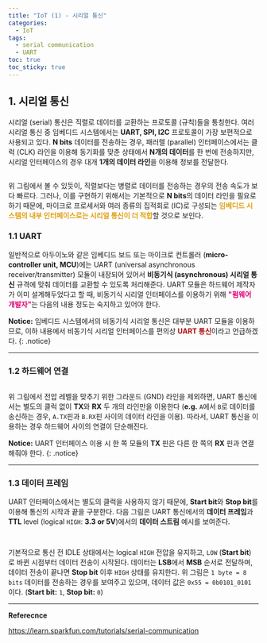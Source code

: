 ```yaml
---
title: "IoT (1) - 시리얼 통신"
categories:
  - IoT
tags:
  - serial communication
  - UART
toc: true
toc_sticky: true
---
```


## 1. 시리얼 통신

시리얼 (serial) 통신은 직렬로 데이터를 교환하는 프로토콜 (규칙)들을 통칭한다. 여러 시리얼 통신 중 임베디드 시스템에서는 **UART, SPI, I2C** 프로토콜이 가장 보편적으로 사용되고 있다. **N bits** 데이터를 전송하는 경우, 패러렐 (parallel) 인터페이스에서는 클럭 (CLK) 라인을 이용해 동기화를 맞춘 상태에서 **N개의 데이터**를 한 번에 전송하지만, 시리얼 인터페이스의 경우 대개 **1개의 데이터 라인**을 이용해 정보를 전달한다.

<figure style="width: 100%">
  <img src="{{ site.url }}{{ site.baseurl }}/assets/images/serial-uart-fig-1.png" alt="">
</figure>

위 그림에서 볼 수 있듯이, 직렬보다는 병렬로 데이터를 전송하는 경우의 전송 속도가 보다 빠르다. 그러나, 이를 구현하기 위해서는 기본적으로 **N bits**의 데이터 라인을 필요로 하기 때문에, 마이크로 프로세서와 여러 종류의 집적회로 (IC)로 구성되는 <span style="color:#DF9F0F"><b>임베디드 시스템의 내부 인터페이스로는 시리얼 통신이 더 적합</b></span>할 것으로 보인다.

### 1.1 UART

일반적으로 아두이노와 같은 임베디드 보드 또는 마이크로 컨트롤러 (**micro-controller unit, MCU**)에는 UART (universal asynchronous receiver/transmitter) 모듈이 내장되어 있어서 **비동기식 (asynchronous) 시리얼 통신** 규격에 맞춰 데이터를 교환할 수 있도록 처리해준다. UART 모듈은 하드웨어 제작자가 이미 설계해두었다고 할 때, 비동기식 시리얼 인터페이스를 이용하기 위해 <span style="color:#DF0174"><b>"펌웨어 개발자"</b></span>는 다음의 내용 정도는 숙지하고 있어야 한다.

**Notice:** 임베디드 시스템에서의 비동기식 시리얼 통신은 대부분 UART 모듈을 이용하므로, 이하 내용에서 비동기식 시리얼 인터페이스를 편의상 <span style="color:#AF0F0F"><b>UART 통신</b></span>이라고 언급하겠다.
{: .notice}

---

### 1.2 하드웨어 연결

<figure style="width: 100%">
  <img src="{{ site.url }}{{ site.baseurl }}/assets/images/serial-uart-fig-2.png" alt="">
</figure>

위 그림에서 전압 레벨을 맞추기 위한 그라운드 (GND) 라인을 제외하면, UART 통신에서는 별도의 클럭 없이 **TX**와 **RX** 두 개의 라인만을 이용한다 (**e.g.** `A`에서 `B`로 데이터를 송신하는 경우, `A.TX`핀과 `B.RX`핀 사이의 데이터 라인을 이용). 따라서, UART 통신을 이용하는 경우 하드웨어 사이의 연결이 단순해진다.

**Notice:** UART 인터페이스 이용 시 한 쪽 모듈의 **TX** 핀은 다른 한 쪽의 **RX** 핀과 연결해줘야 한다.
{: .notice}

---

### 1.3 데이터 프레임

UART 인터페이스에서는 별도의 클럭을 사용하지 않기 때문에, **Start bit**와 **Stop bit**를 이용해 통신의 시작과 끝을 구분한다. 다음 그림은 UART 통신에서의 **데이터 프레임**과 **TTL** level (logical `HIGH`: **3.3 or 5V**)에서의 **데이터 스트림** 예시를 보여준다. 

<figure style="width: 100%">
  <img src="{{ site.url }}{{ site.baseurl }}/assets/images/serial-uart-fig-3.png" alt="">
</figure>

<figure style="width: 100%">
  <img src="{{ site.url }}{{ site.baseurl }}/assets/images/serial-uart-fig-4.png" alt="">
</figure>

기본적으로 통신 전 IDLE 상태에서는 logical `HIGH` 전압을 유지하고, `LOW` (**Start bit**) 로 바뀐 시점부터 데이터 전송이 시작된다. 데이터는 **LSB**에서 **MSB** 순서로 전달하며, 데이터 전송이 끝나면 **Stop bit** 이후 `HIGH` 상태를 유지한다. 위 그림은 `1 byte = 8 bits` 데이터를 전송하는 경우를 보여주고 있으며, 데이터 값은 `0x55 = 0b0101_0101` 이다. (**Start bit:** `1`, **Stop bit:** `0`)

---

**Referecnce**

https://learn.sparkfun.com/tutorials/serial-communication